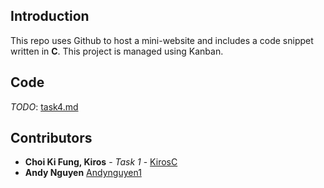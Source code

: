## Introduction
This repo uses Github to host a mini-website and includes a code snippet written in **C**. This project is managed using Kanban.

## Code
*TODO*: [task4.md](issues/task4.md)

## Contributors

* **Choi Ki Fung, Kiros** - *Task 1* - [KirosC](https://github.com/KirosC)
* **Andy Nguyen** [Andynguyen1](https://github.com/csci3250-2019/project-team-b/blob/master/_stu/1155128997.md)
